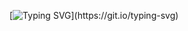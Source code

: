 [![Typing SVG](https://readme-typing-svg.herokuapp.com?color=F7C242&lines=Hello!;I+go+to+school+by+bus.)](https://git.io/typing-svg)
